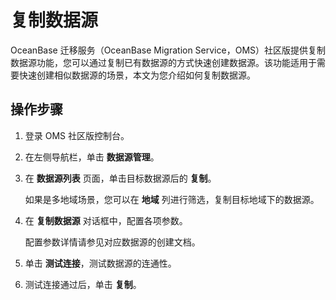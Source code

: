 # 复制数据源

OceanBase 迁移服务（OceanBase Migration Service，OMS）社区版提供复制数据源功能，您可以通过复制已有数据源的方式快速创建数据源。该功能适用于需要快速创建相似数据源的场景，本文为您介绍如何复制数据源。

## 操作步骤

1. 登录 OMS 社区版控制台。

2. 在左侧导航栏，单击 **数据源管理**。

3. 在 **数据源列表** 页面，单击目标数据源后的 **复制**。

   如果是多地域场景，您可以在 **地域** 列进行筛选，复制目标地域下的数据源。

4. 在 **复制数据源** 对话框中，配置各项参数。

   配置参数详情请参见对应数据源的创建文档。

5. 单击 **测试连接**，测试数据源的连通性。

6. 测试连接通过后，单击 **复制**。
